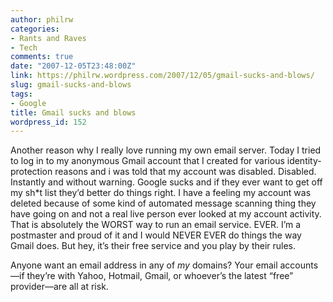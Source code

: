 ```yaml
---
author: philrw
categories:
- Rants and Raves
- Tech
comments: true
date: "2007-12-05T23:48:00Z"
link: https://philrw.wordpress.com/2007/12/05/gmail-sucks-and-blows/
slug: gmail-sucks-and-blows
tags:
- Google
title: Gmail sucks and blows
wordpress_id: 152
---
```


Another reason why I really love running my own email server. Today I tried to log in to my anonymous Gmail account that I created for various identity-protection reasons and i was told that my account was disabled. Disabled. Instantly and without warning. Google sucks and if they ever want to get off my sh*t list they’d better do things right. I have a feeling my account was deleted because of some kind of automated message scanning thing they have going on and not a real live person ever looked at my account activity. That is absolutely the WORST way to run an email service. EVER. I’m a postmaster and proud of it and I would NEVER EVER do things the way Gmail does. But hey, it’s their free service and you play by their rules.

Anyone want an email address in any of _my_ domains? Your email accounts—if they’re with Yahoo, Hotmail, Gmail, or whoever’s the latest “free” provider—are all at risk.
